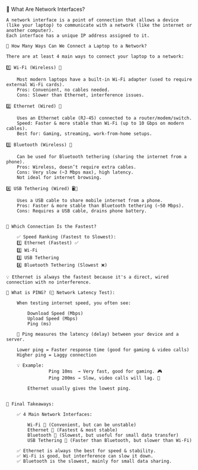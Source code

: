 📌 What Are Network Interfaces?

    A network interface is a point of connection that allows a device (like your laptop) to communicate with a network (like the internet or another computer).
    Each interface has a unique IP address assigned to it.

    📌 How Many Ways Can We Connect a Laptop to a Network?

    There are at least 4 main ways to connect your laptop to a network:

    1️⃣ Wi-Fi (Wireless) 📶

        Most modern laptops have a built-in Wi-Fi adapter (used to require external Wi-Fi cards).
        Pros: Convenient, no cables needed.
        Cons: Slower than Ethernet, interference issues.

    2️⃣ Ethernet (Wired) 🔌

        Uses an Ethernet cable (RJ-45) connected to a router/modem/switch.
        Speed: Faster & more stable than Wi-Fi (up to 10 Gbps on modern cables).
        Best for: Gaming, streaming, work-from-home setups.

    3️⃣ Bluetooth (Wireless) 🔵

        Can be used for Bluetooth tethering (sharing the internet from a phone).
        Pros: Wireless, doesn’t require extra cables.
        Cons: Very slow (~3 Mbps max), high latency.
        Not ideal for internet browsing.

    4️⃣ USB Tethering (Wired) 🖥️📱

        Uses a USB cable to share mobile internet from a phone.
        Pros: Faster & more stable than Bluetooth tethering (~50 Mbps).
        Cons: Requires a USB cable, drains phone battery.


    📌 Which Connection Is the Fastest?

        ✅ Speed Ranking (Fastest to Slowest):
        1️⃣ Ethernet (Fastest) ✅
        2️⃣ Wi-Fi
        3️⃣ USB Tethering
        4️⃣ Bluetooth Tethering (Slowest ❌)

    💡 Ethernet is always the fastest because it's a direct, wired connection with no interference.

    📌 What is PING? (🏓 Network Latency Test):

        When testing internet speed, you often see:

            Download Speed (Mbps)
            Upload Speed (Mbps)
            Ping (ms)

        📌 Ping measures the latency (delay) between your device and a server.

        Lower ping = Faster response time (good for gaming & video calls)
        Higher ping = Laggy connection

        💡 Example:
                    Ping 10ms  → Very fast, good for gaming. 🎮
                    Ping 200ms → Slow, video calls will lag. 📶

            Ethernet usually gives the lowest ping.


    📌 Final Takeaways:

        ✅ 4 Main Network Interfaces:

            Wi-Fi 📶 (Convenient, but can be unstable)
            Ethernet 🔌 (Fastest & most stable)
            Bluetooth 🔵 (Slowest, but useful for small data transfer)
            USB Tethering 📱 (Faster than Bluetooth, but slower than Wi-Fi)
            
        ✅ Ethernet is always the best for speed & stability.
        ✅ Wi-Fi is good, but interference can slow it down.
        ✅ Bluetooth is the slowest, mainly for small data sharing.


